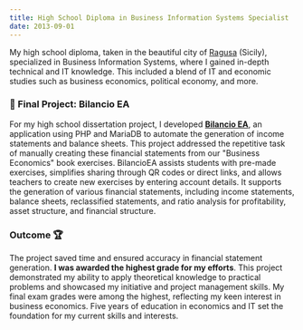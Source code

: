 ```yaml
---
title: High School Diploma in Business Information Systems Specialist
date: 2013-09-01
---
```


My high school diploma, taken in the beautiful city of [Ragusa](https://www.italia.it/en/sicily/ragusa) (Sicily), specialized in Business Information Systems, where I gained in-depth technical and IT knowledge. This included a blend of IT and economic studies such as business economics, political economy, and more.

### 📝 Final Project: Bilancio EA

For my high school dissertation project, I developed [**Bilancio EA**](/project/bilancio-ea), an application using PHP and MariaDB to automate the generation of income statements and balance sheets. This project addressed the repetitive task of manually creating these financial statements from our "Business Economics" book exercises. BilancioEA assists students with pre-made exercises, simplifies sharing through QR codes or direct links, and allows teachers to create new exercises by entering account details. It supports the generation of various financial statements, including income statements, balance sheets, reclassified statements, and ratio analysis for profitability, asset structure, and financial structure.

### Outcome 🏆

The project saved time and ensured accuracy in financial statement generation. **I was awarded the highest grade for my efforts**. This project demonstrated my ability to apply theoretical knowledge to practical problems and showcased my initiative and project management skills. My final exam grades were among the highest, reflecting my keen interest in business economics. Five years of education in economics and IT set the foundation for my current skills and interests.
